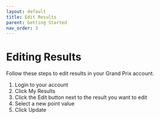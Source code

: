 ```yaml
---
layout: default
title: Edit Results
parent: Getting Started
nav_order: 3
---
```


# Editing Results

Follow these steps to edit results in your Grand Prix account.

1. Login to your account
2. Click My Results
3. Click the Edit button next to the result you want to edit
4. Select a new point value
5. Click Update
